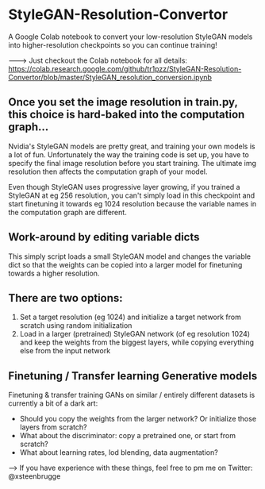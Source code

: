 # StyleGAN-Resolution-Convertor
A Google Colab notebook to convert your low-resolution StyleGAN models into higher-resolution checkpoints so you can continue training!

---> Just checkout the Colab notebook for all details: 
https://colab.research.google.com/github/tr1pzz/StyleGAN-Resolution-Convertor/blob/master/StyleGAN_resolution_conversion.ipynb

## Once you set the image resolution in train.py, this choice is hard-baked into the computation graph...
Nvidia's StyleGAN models are pretty great, and training your own models is a lot of fun.
Unfortunately the way the training code is set up, you have to specify the final image resolution before you start training.
The ultimate img resolution then affects the computation graph of your model.

Even though StyleGAN uses progressive layer growing, if you trained a StyleGAN at eg 256 resolution, you can't simply load in this checkpoint and 
start finetuning it towards eg 1024 resolution because the variable names in the computation graph are different.

## Work-around by editing variable dicts
This simply script loads a small StyleGAN model and changes the variable dict so that the weights can be copied into a larger model for finetuning towards a higher resolution.

## There are two options:
  1. Set a target resolution (eg 1024) and initialize a target network from scratch using random initialization
  2. Load in a larger (pretrained) StyleGAN network (of eg resolution 1024) and keep the weights from the biggest layers, while copying everything else from the input network

## Finetuning / Transfer learning Generative models
Finetuning & transfer training GANs on similar / entirely different datasets is currently a bit of a dark art:
  - Should you copy the weights from the larger network? Or initialize those layers from scratch?
  - What about the discriminator: copy a pretrained one, or start from scratch?
  - What about learning rates, lod blending, data augmentation?
  
--> If you have experience with these things, feel free to pm me on Twitter: @xsteenbrugge
